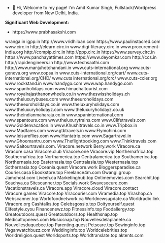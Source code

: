 - 👋 Hi, Welcome to my page! I'm Amit Kumar Singh, Fullstack/Wordpress developer from New Delhi, India.


**Significant Web Development:**
<ul>
<li>https://www.prabhasakshi.com </li>
</ul>
wranga.in
igpp.in
http://www.vridhiloan.com
https://www.paulinstacred.com
www.circ.in
http://elearn.circ.in
www.digi-literacy.circ.in
www.procurement-india.org
http://compip.circ.in
http://ppp.circ.in
https://www.survey.circ.in
https://www.panchayattimes.com
https://www.deyomkar.com
http://ccs.in
http://rapidengineers.in
http://www.techsaathi.com
http://www.manjuhotchandani.in
www.cuts-international.org
www.cuts-geneva.org
www.copsa.in
www.cuts-international.org/cart/
www.cuts-international.org/CHD/
www.cuts international.org/crc/
www.cuts-ccier.org
www.rockstand.in
www.handygo.com
www.wap.handygo.com
www.spanholidays.com
www.himachaltourist.com
www.royalrajasthanonwheels.co.in
www.theswissholidays.ch
www.theluxurybuses.com
www.theeuroholidays.com
www.theeuroholidays.co.in
www.theluxuryholidays.com
www.theluxuryholidayz.com
www.theluxuryholidayz.co.uk
www.theindianmaharaja.co.in
www.spaninternational.com
www.spantours.com
www.theluxurytrains.com
www.Clifetravels.com
www.Goldenvacation.in
www.Khushitravels.co.in
www.Tripbox.in
www.Madfares.com
www.gtbtravels.in
www.Flymohini.com
www.leisureflies.com
www.Huntatrip.com
www.Sagartravel.in
www.Ghoomantru.com
www.Theflightbooking.com
www.Thinktravels.com
www.Saitourtravels.com.
Viracore.network
Berry.work
Viracore.ca
Viracore.casa
Viracore.club
Viracore.one
Viracore.vip
Northernafrica.top
Southernafrica.top
Northamerica.top
Centralamerica.top
Southamerica.top
Northernasia.top
Easternasia.top
Centralasia.top
Westernasia.top
Sothernasia.top
Oceania.quest
Viracore.work
Bloggersparadise.ca
Courier.casa
Ebookstore.top
Freelance4m.com
Gwangi.group
Jamohost.com
Liveeh.ca
Marketinghub.top
Ontimemovies.com
Searchit.top
Seachya.ca
Sitescanner.top
Socials.work
Swavesecure.com
Vacationstravels.ca
Viracore.app
Viracore.cloud
Viracore.contact
Viracore.games
Viracore.top
Viracourier.com
Viramedia.top
Virashop.ca
Webscanner.top
Worldfoodnetwork.ca
Worldnewsupdate.ca
Worldradio.link
Viracore.org
Cashtalks.top
Celebsgossip.top
Doityourself.quest
Elifestyle.cyou
Financenewz.top
Fitnessinfo.top
Foodallergy.top
Greatoutdoors.quest
Greatoutdoors.top
Healthsnap.top
Medicaltopnews.com
Musicsnap.top
Nouvellesdelaplanete.ca
Nouvellesduquebec.top
Parenting.quest
Petscare.top
Sewinginfo.top
Veganwatchbuzz.com
Weddinginfo.top
Worldcelebrities.top
Worldreligion.quest
Worldsports.top
Worldtranslate.top
aktents.com

